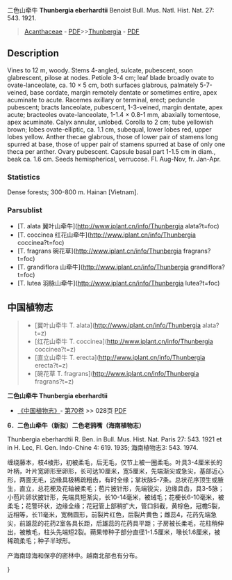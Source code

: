 二色山牵牛 **Thunbergia eberhardtii** Benoist Bull. Mus. Natl. Hist. Nat. 27: 543. 1921.

> [Acanthaceae](Acanthaceae-爵床科.md) - [PDF](http://www.iplant.cn/foc/pdf/Acanthaceae.pdf)>>[Thunbergia](http://www.iplant.cn/info/Thunbergia?t=foc) - [PDF](http://www.iplant.cn/foc/pdf/Thunbergia.pdf)

## Description

Vines to 12 m, woody. Stems 4-angled, sulcate, pubescent, soon glabrescent, pilose at nodes. Petiole 3-4 cm; leaf blade broadly ovate to ovate-lanceolate, ca. 10 × 5 cm, both surfaces glabrous, palmately 5-7-veined, base cordate, margin remotely dentate or sometimes entire, apex acuminate to acute. Racemes axillary or terminal, erect; peduncle pubescent; bracts lanceolate, pubescent, 1-3-veined, margin dentate, apex acute; bracteoles ovate-lanceolate, 1-1.4 × 0.8-1 mm, abaxially tomentose, apex acuminate. Calyx annular, unlobed. Corolla to 2 cm; tube yellowish brown; lobes ovate-elliptic, ca. 1.1 cm, subequal, lower lobes red, upper lobes yellow. Anther thecae glabrous, those of lower pair of stamens long spurred at base, those of upper pair of stamens spurred at base of only one theca per anther. Ovary pubescent. Capsule basal part 1-1.5 cm in diam., beak ca. 1.6 cm. Seeds hemispherical, verrucose. Fl. Aug-Nov, fr. Jan-Apr.

### Statistics
Dense forests; 300-800 m. Hainan [Vietnam].



### Parsublist

* [T.  alata  翼叶山牵牛](http://www.iplant.cn/info/Thunbergia alata?t=foc)
* [T.  coccinea  红花山牵牛](http://www.iplant.cn/info/Thunbergia coccinea?t=foc)
* [T.  fragrans  碗花草](http://www.iplant.cn/info/Thunbergia fragrans?t=foc)
* [T.  grandiflora  山牵牛](http://www.iplant.cn/info/Thunbergia grandiflora?t=foc)
* [T.  lutea  羽脉山牵牛](http://www.iplant.cn/info/Thunbergia lutea?t=foc)


## 中国植物志

> * [翼叶山牵牛  T.  alata](http://www.iplant.cn/info/Thunbergia alata?t=z)
> * [红花山牵牛  T.  coccinea](http://www.iplant.cn/info/Thunbergia coccinea?t=z)
> * [直立山牵牛  T.  erecta](http://www.iplant.cn/info/Thunbergia erecta?t=z)
> * [碗花草  T.  fragrans](http://www.iplant.cn/info/Thunbergia fragrans?t=z)


**二色山牵牛 Thunbergia eberhardtii**

* [《中国植物志》](http://www.iplant.cn/frps)- [第70卷](http://www.iplant.cn/frps/vol/70) >> 028页 [PDF](http://www.iplant.cn/frps/pdf/70/028.PDF)


**6．二色山牵牛（新拟）二色老鸦嘴（海南植物志）**

Thunbergia eberhardtii R. Ben. in Bull. Mus. Hist. Nat. Paris 27: 543. 1921 et in H. Lec, Fl. Gen. Indo-Chine 4: 619. 1935; 海南植物志3: 543. 1974.

缠绕藤本，枝4棱形，初被柔毛，后无毛，仅节上被一圈柔毛。叶具3-4厘米长的叶柄，叶片宽卵形至卵形，长可达10厘米，宽5厘米，先端渐尖或急尖，基部近心形，两面无毛，边缘具极稀疏粗齿，有时全缘；掌状脉5-7条。总状花序顶生或腋生，直立，总花梗及花轴被柔毛；苞片披针形，先端锐尖，边缘具齿，具3-5脉；小苞片卵状披针形，先端具短渐尖，长10-14毫米，被绒毛；花梗长6-10毫米，被柔毛；花警环状，边缘全缘；花冠管上部稍扩大，管口斜截，黄棕色，冠檐5裂，近相等，长11毫米，宽椭圆形，前裂片红色，后裂片黄色；雌蕊4，花药先端急尖，前雄蕊的花药2室各具长距，后雄蕊的花药具平距；子房被长柔毛，花柱稍伸出，被散毛，柱头先端短2裂。蒴果带种子部分直径1-1.5厘米，喙长1.6厘米，被稀疏柔毛；种子半球形。

产海南琼海和保亭的密林中。越南北部也有分布。



}